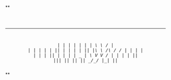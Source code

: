 **<pre align="center">
 _____ ___ _____ _____ _   ___        _____ _____
|  ___|_ _|  ___|_   _| | | \ \      / |_ _|_   _|
| |_   | || |_    | | | |_| |\ \ /\ / / | |  | |
|  _|  | ||  _|   | | |  _  | \ V  V /  | |  | |
|_|   |___|_|     |_| |_| |_|  \_/\_/  |___| |_|
</pre>**

